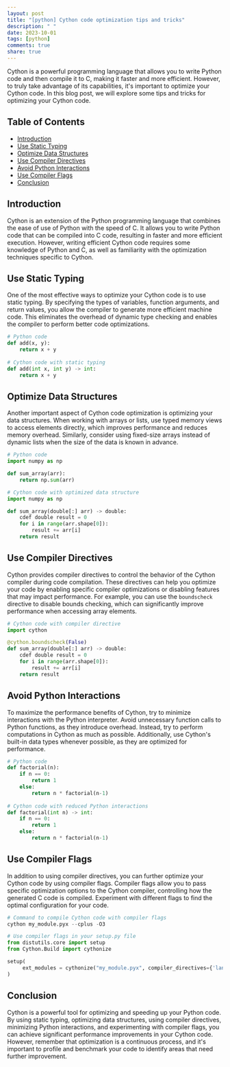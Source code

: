 ```yaml
---
layout: post
title: "[python] Cython code optimization tips and tricks"
description: " "
date: 2023-10-01
tags: [python]
comments: true
share: true
---
```


Cython is a powerful programming language that allows you to write Python code and then compile it to C, making it faster and more efficient. However, to truly take advantage of its capabilities, it's important to optimize your Cython code. In this blog post, we will explore some tips and tricks for optimizing your Cython code.

## Table of Contents
- [Introduction](#introduction)
- [Use Static Typing](#use-static-typing)
- [Optimize Data Structures](#optimize-data-structures)
- [Use Compiler Directives](#use-compiler-directives)
- [Avoid Python Interactions](#avoid-python-interactions)
- [Use Compiler Flags](#use-compiler-flags)
- [Conclusion](#conclusion)

## Introduction

Cython is an extension of the Python programming language that combines the ease of use of Python with the speed of C. It allows you to write Python code that can be compiled into C code, resulting in faster and more efficient execution. However, writing efficient Cython code requires some knowledge of Python and C, as well as familiarity with the optimization techniques specific to Cython.

## Use Static Typing

One of the most effective ways to optimize your Cython code is to use static typing. By specifying the types of variables, function arguments, and return values, you allow the compiler to generate more efficient machine code. This eliminates the overhead of dynamic type checking and enables the compiler to perform better code optimizations.

```python
# Python code
def add(x, y):
    return x + y
    
# Cython code with static typing
def add(int x, int y) -> int:
    return x + y
```

## Optimize Data Structures

Another important aspect of Cython code optimization is optimizing your data structures. When working with arrays or lists, use typed memory views to access elements directly, which improves performance and reduces memory overhead. Similarly, consider using fixed-size arrays instead of dynamic lists when the size of the data is known in advance.

```python
# Python code
import numpy as np

def sum_array(arr):
    return np.sum(arr)

# Cython code with optimized data structure
import numpy as np

def sum_array(double[:] arr) -> double:
    cdef double result = 0
    for i in range(arr.shape[0]):
        result += arr[i]
    return result
```

## Use Compiler Directives

Cython provides compiler directives to control the behavior of the Cython compiler during code compilation. These directives can help you optimize your code by enabling specific compiler optimizations or disabling features that may impact performance. For example, you can use the `boundscheck` directive to disable bounds checking, which can significantly improve performance when accessing array elements.

```python
# Cython code with compiler directive
import cython

@cython.boundscheck(False)
def sum_array(double[:] arr) -> double:
    cdef double result = 0
    for i in range(arr.shape[0]):
        result += arr[i]
    return result
```

## Avoid Python Interactions

To maximize the performance benefits of Cython, try to minimize interactions with the Python interpreter. Avoid unnecessary function calls to Python functions, as they introduce overhead. Instead, try to perform computations in Cython as much as possible. Additionally, use Cython's built-in data types whenever possible, as they are optimized for performance.

```python
# Python code
def factorial(n):
    if n == 0:
        return 1
    else:
        return n * factorial(n-1)
        
# Cython code with reduced Python interactions
def factorial(int n) -> int:
    if n == 0:
        return 1
    else:
        return n * factorial(n-1)
```

## Use Compiler Flags

In addition to using compiler directives, you can further optimize your Cython code by using compiler flags. Compiler flags allow you to pass specific optimization options to the Cython compiler, controlling how the generated C code is compiled. Experiment with different flags to find the optimal configuration for your code.

```python
# Command to compile Cython code with compiler flags
cython my_module.pyx --cplus -O3

# Use compiler flags in your setup.py file
from distutils.core import setup
from Cython.Build import cythonize

setup(
     ext_modules = cythonize("my_module.pyx", compiler_directives={'language_level' : "3"}),
)
```

## Conclusion

Cython is a powerful tool for optimizing and speeding up your Python code. By using static typing, optimizing data structures, using compiler directives, minimizing Python interactions, and experimenting with compiler flags, you can achieve significant performance improvements in your Cython code. However, remember that optimization is a continuous process, and it's important to profile and benchmark your code to identify areas that need further improvement.
